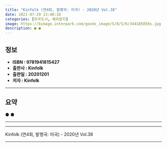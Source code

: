 ```yaml
---
title: "Kinfolk (연4회, 발행국: 미국) - 2020년 Vol.38"
date: 2021-07-29 13:40:10
categories: [외국도서, 해외잡지]
image: https://bimage.interpark.com/goods_image/5/8/5/6/344185856s.jpg
description: ● ●
---
```


## **정보**

- **ISBN : 9781941815427**
- **출판사 : Kinfolk**
- **출판일 : 20201201**
- **저자 : Kinfolk**

------



## **요약**

●  ●  

------



------


Kinfolk (연4회, 발행국: 미국) - 2020년 Vol.38 

------


